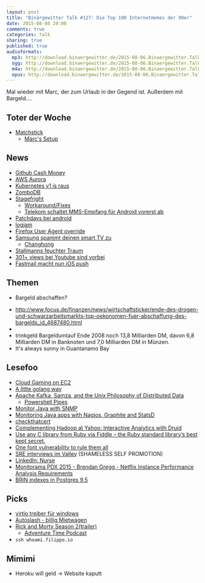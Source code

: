 ```yaml
---
layout: post
title: "Binärgewitter Talk #127: Die Top 100 Internetmemes der 90er"
date: 2015-08-08 20:00
comments: true
categories: talk
sharing: true
published: true
audioformats:
  mp3: http://download.binaergewitter.de/2015-08-06.Binaergewitter.Talk.127.mp3
  ogg: http://download.binaergewitter.de/2015-08-06.Binaergewitter.Talk.127.ogg
  m4a: http://download.binaergewitter.de/2015-08-06.Binaergewitter.Talk.127.m4a
  opus: http://download.binaergewitter.de/2015-08-06.Binaergewitter.Talk.127.opus
---
```

Mal wieder mit Marc, der zum Urlaub in der Gegend ist. Außerdem mit Bargeld....

## Toter der Woche
- [ Matchstick ](http://www.pro-linux.de/news/1/22603/chromecast-alternative-matchstick-eingestellt.html )
  * [Marc's Setup]( https://twitter.com/rb2k/status/625860968573235200/photo/1 )

## News
- [Github Cash Money]( http://www.wsj.com/article_email/github-raises-250-million-at-2-billion-valuation-1438206722-lMyQjAxMTA1NjI1OTEyNzk0Wj )
- [AWS Aurora]( https://aws.amazon.com/blogs/aws/now-available-amazon-aurora/ )
- [Kubernetes v1 is raus]( http://googlecloudplatform.blogspot.de/2015/07/Kubernetes-V1-Released.html )
- [ZomboDB]( https://github.com/zombodb/zombodb )
- [Stagefright]( http://www.heise.de/security/meldung/Stagefright-Luecken-Proof-of-Concept-kursiert-im-Netz-Lage-fuer-Android-Nutzer-spitzt-sich-zu-2767873.html )
    * [Workaround/Fixes]( https://www.avast.com/en-us/faq.php?article=AVKB230 )
    * [Telekom schaltet MMS-Empfang für Android vorerst ab]( http://www.computerbase.de/2015-08/deutsche-telekom-mms-empfang-wegen-android-sicherheitsluecke-abgeschaltet/ )
- [Patchdays bei android]( 
http://www.heise.de/newsticker/meldung/StageFright-Samsung-und-Nexus-Geraete-bekommen-monatliche-Sicherheitsupdates-2772788.html )
- [logjam](https://weakdh.org/ )
- [Firefox User Agent override]( https://bugzilla.mozilla.org/show_bug.cgi?id=1177298 )
- [Samsung spammt deinen smart TV zu]( http://www.theregister.co.uk/2015/08/06/samsung_investigates_spam_ads_in_smart_tvs/ )
    * [Changhong]( https://en.wikipedia.org/wiki/Changhong )
- [Stallmanns feuchter Traum]( http://www.pro-linux.de/news/1/22606/gnu-emacs-wird-zum-window-manager.html )
- [301+ views bei Youtube sind vorbei]( http://arstechnica.com/gadgets/2015/08/youtubes-301-views-will-be-going-away-as-site-updates-spam-detection/ )
- [Fastmail macht nun iOS push]( http://blog.fastmail.com/2015/07/17/push-email-now-available-in-ios-mail/ )

## Themen
- Bargeld abschaffen?
* http://www.focus.de/finanzen/news/wirtschaftsticker/ende-des-drogen-und-schwarzarbeitsmarkts-top-oekonomen-fuer-abschaffung-des-bargelds_id_4687480.html
 * [](http://www.mobile-zeitgeist.com/2015/06/23/bargeld-und-es-lacht-doch/ )
 * trinkgeld
 Bargeldumlauf Ende 2008 noch 13,8 Milliarden DM, davon 6,8 Milliarden DM in Banknoten und 7,0 Milliarden DM in Münzen.
 * It's always sunny in Guantanamo Bay

## Lesefoo
- [Cloud Gaming on EC2]( http://lg.io/2015/07/05/revised-and-much-faster-run-your-own-highend-cloud-gaming-service-on-ec2.html )
- [A little golang way]( https://www.aerofs.com/blog/a-little-golang-way/ )
- [Apache Kafka, Samza, and the Unix Philosophy of Distributed Data]( http://www.confluent.io/blog/apache-kafka-samza-and-the-unix-philosophy-of-distributed-data )
  * [Powershell Pipes]( http://www.darkoperator.com/blog/2013/1/28/powershell-basicsndashobjects-and-the-pipeline.html )
- [Monitor Java with SNMP]( https://www.badllama.com/content/monitor-java-snmp )
- [Monitoring Java apps with Nagios, Graphite and StatsD]( https://blog.dataloop.io/2015/07/25/monitoring-java-apps-with-nagios-graphite-and-statsd/ )
- [checkthatcert]( https://github.com/AndrewX192/checkthatcert )
- [Complementing Hadoop at Yahoo: Interactive Analytics with Druid]( http://yahooeng.tumblr.com/post/125287346011/complementing-hadoop-at-yahoo-interactive )
- [Use any C library from Ruby via Fiddle – the Ruby standard library’s best kept secret.]( http://blog.honeybadger.io/use-any-c-library-from-ruby-via-fiddle-the-ruby-standard-librarys-best-kept-secret/ )
- [One font vulnerability to rule them all]( http://j00ru.vexillium.org/dump/recon2015.pdf )
 - [SRE interviews im Valley]( http://blog.marc-seeger.de/2015/05/01/sre-interviews-in-silicon-valley/ ) (SHAMELESS SELF PROMOTION)
 - [LinkedIn: Nurse]( http://engineering.linkedin.com/sre/introducing-nurse-auto-remediation-linkedin )
 - [Monitorama PDX 2015 - Brendan Gregg - Netflix Instance Performance Analysis Requirements]( https://vimeo.com/131484323 )
 - [BRIN indexes in Postgres 9.5]( http://michael.otacoo.com/postgresql-2/postgres-9-5-feature-highlight-brin-indexes/ )


## Picks
- [virtio treiber für windows](https://fedoraproject.org/wiki/Windows_Virtio_Drivers )
- [Autoslash - billig Mietwagen]( https://www.autoslash.com )
- [Rick and Morty Season 2(trailer)]( http://www.youtube.com/watch?v=90wG8ObCBE0 )
    * [Adventure Time Podcast]( http://www.infiniteguest.org/conversation-parade/ )
- `ssh whoami.filippo.io`

## Mimimi

- Heroku will geld -> Website kaputt
